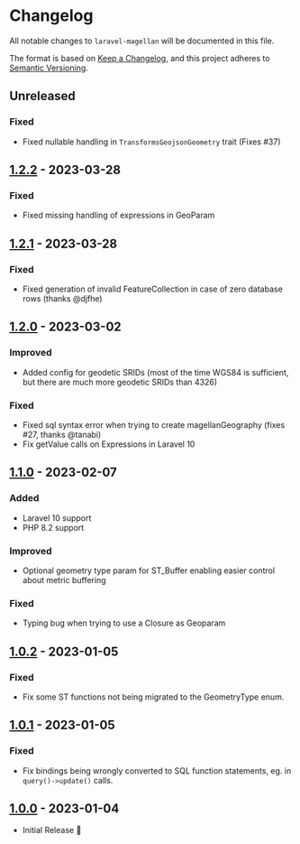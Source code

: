 # Changelog

All notable changes to `laravel-magellan` will be documented in this file.  

The format is based on [Keep a Changelog](https://keepachangelog.com/en/1.0.0/),
and this project adheres to [Semantic Versioning](https://semver.org/spec/v2.0.0.html).

## Unreleased

### Fixed
- Fixed nullable handling in `TransformsGeojsonGeometry` trait (Fixes #37)

## [1.2.2](https://github.com/clickbar/laravel-magellan/tree/1.2.2) - 2023-03-28

### Fixed
- Fixed missing handling of expressions in GeoParam

## [1.2.1](https://github.com/clickbar/laravel-magellan/tree/1.2.1) - 2023-03-28

### Fixed
- Fixed generation of invalid FeatureCollection in case of zero database rows (thanks @djfhe)

## [1.2.0](https://github.com/clickbar/laravel-magellan/tree/1.2.0) - 2023-03-02

### Improved
- Added config for geodetic SRIDs (most of the time WGS84 is sufficient, but there are much more geodetic SRIDs than 4326)

### Fixed
- Fixed sql syntax error when trying to create magellanGeography (fixes #27, thanks @tanabi)
- Fix getValue calls on Expressions in Laravel 10

## [1.1.0](https://github.com/clickbar/laravel-magellan/tree/1.1.0) - 2023-02-07

### Added
- Laravel 10 support
- PHP 8.2 support

### Improved
- Optional geometry type param for ST_Buffer enabling easier control about metric buffering 

### Fixed
- Typing bug when trying to use a Closure as Geoparam

## [1.0.2](https://github.com/clickbar/laravel-magellan/tree/1.0.2) - 2023-01-05

### Fixed
- Fix some ST functions not being migrated to the GeometryType enum.

## [1.0.1](https://github.com/clickbar/laravel-magellan/tree/1.0.1) - 2023-01-05

### Fixed
- Fix bindings being wrongly converted to SQL function statements, eg. in `query()->update()` calls.

## [1.0.0](https://github.com/clickbar/laravel-magellan/tree/1.0.0) - 2023-01-04

- Initial Release 🎉
